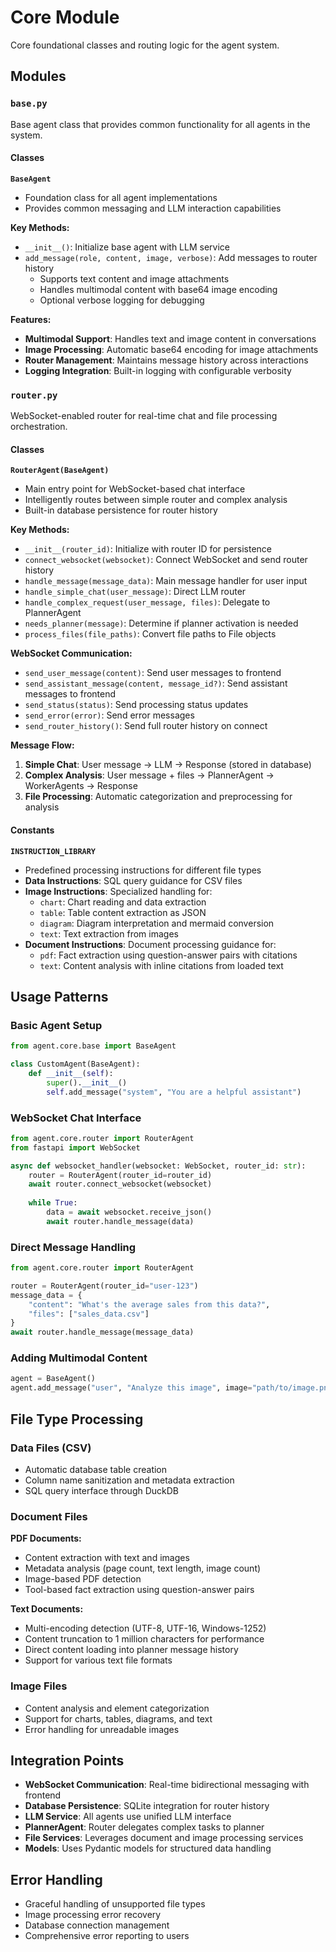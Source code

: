 # Core Module

Core foundational classes and routing logic for the agent system.

## Modules

### `base.py`
Base agent class that provides common functionality for all agents in the system.

#### Classes

**`BaseAgent`**
- Foundation class for all agent implementations
- Provides common messaging and LLM interaction capabilities

**Key Methods:**
- `__init__()`: Initialize base agent with LLM service
- `add_message(role, content, image, verbose)`: Add messages to router history
  - Supports text content and image attachments
  - Handles multimodal content with base64 image encoding
  - Optional verbose logging for debugging

**Features:**
- **Multimodal Support**: Handles text and image content in conversations
- **Image Processing**: Automatic base64 encoding for image attachments
- **Router Management**: Maintains message history across interactions
- **Logging Integration**: Built-in logging with configurable verbosity

### `router.py`
WebSocket-enabled router for real-time chat and file processing orchestration.

#### Classes

**`RouterAgent(BaseAgent)`**
- Main entry point for WebSocket-based chat interface
- Intelligently routes between simple router and complex analysis
- Built-in database persistence for router history

**Key Methods:**
- `__init__(router_id)`: Initialize with router ID for persistence
- `connect_websocket(websocket)`: Connect WebSocket and send router history
- `handle_message(message_data)`: Main message handler for user input
- `handle_simple_chat(user_message)`: Direct LLM router
- `handle_complex_request(user_message, files)`: Delegate to PlannerAgent
- `needs_planner(message)`: Determine if planner activation is needed
- `process_files(file_paths)`: Convert file paths to File objects

**WebSocket Communication:**
- `send_user_message(content)`: Send user messages to frontend
- `send_assistant_message(content, message_id?)`: Send assistant messages to frontend
- `send_status(status)`: Send processing status updates
- `send_error(error)`: Send error messages
- `send_router_history()`: Send full router history on connect

**Message Flow:**
1. **Simple Chat**: User message → LLM → Response (stored in database)
2. **Complex Analysis**: User message + files → PlannerAgent → WorkerAgents → Response
3. **File Processing**: Automatic categorization and preprocessing for analysis

#### Constants

**`INSTRUCTION_LIBRARY`**
- Predefined processing instructions for different file types
- **Data Instructions**: SQL query guidance for CSV files
- **Image Instructions**: Specialized handling for:
  - `chart`: Chart reading and data extraction
  - `table`: Table content extraction as JSON
  - `diagram`: Diagram interpretation and mermaid conversion
  - `text`: Text extraction from images
- **Document Instructions**: Document processing guidance for:
  - `pdf`: Fact extraction using question-answer pairs with citations
  - `text`: Content analysis with inline citations from loaded text

## Usage Patterns

### Basic Agent Setup
```python
from agent.core.base import BaseAgent

class CustomAgent(BaseAgent):
    def __init__(self):
        super().__init__()
        self.add_message("system", "You are a helpful assistant")
```

### WebSocket Chat Interface
```python
from agent.core.router import RouterAgent
from fastapi import WebSocket

async def websocket_handler(websocket: WebSocket, router_id: str):
    router = RouterAgent(router_id=router_id)
    await router.connect_websocket(websocket)
    
    while True:
        data = await websocket.receive_json()
        await router.handle_message(data)
```

### Direct Message Handling
```python
from agent.core.router import RouterAgent

router = RouterAgent(router_id="user-123")
message_data = {
    "content": "What's the average sales from this data?",
    "files": ["sales_data.csv"]
}
await router.handle_message(message_data)
```

### Adding Multimodal Content
```python
agent = BaseAgent()
agent.add_message("user", "Analyze this image", image="path/to/image.png")
```

## File Type Processing

### Data Files (CSV)
- Automatic database table creation
- Column name sanitization and metadata extraction
- SQL query interface through DuckDB

### Document Files 
**PDF Documents:**
- Content extraction with text and images
- Metadata analysis (page count, text length, image count)
- Image-based PDF detection
- Tool-based fact extraction using question-answer pairs

**Text Documents:**
- Multi-encoding detection (UTF-8, UTF-16, Windows-1252)
- Content truncation to 1 million characters for performance
- Direct content loading into planner message history
- Support for various text file formats

### Image Files
- Content analysis and element categorization
- Support for charts, tables, diagrams, and text
- Error handling for unreadable images

## Integration Points

- **WebSocket Communication**: Real-time bidirectional messaging with frontend
- **Database Persistence**: SQLite integration for router history
- **LLM Service**: All agents use unified LLM interface
- **PlannerAgent**: Router delegates complex tasks to planner
- **File Services**: Leverages document and image processing services
- **Models**: Uses Pydantic models for structured data handling

## Error Handling

- Graceful handling of unsupported file types
- Image processing error recovery
- Database connection management
- Comprehensive error reporting to users